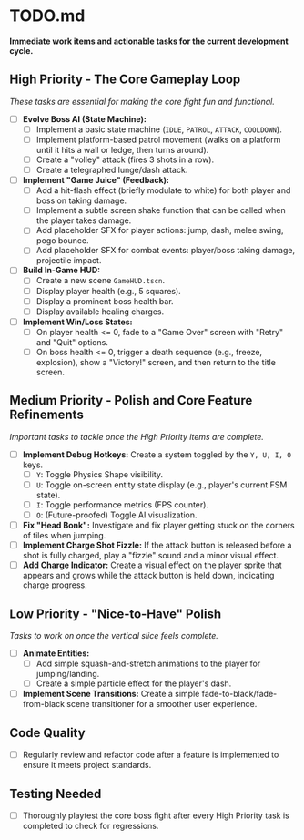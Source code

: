 # TODO.md
**Immediate work items and actionable tasks for the current development cycle.**

## High Priority - The Core Gameplay Loop
*These tasks are essential for making the core fight fun and functional.*

- [ ] **Evolve Boss AI (State Machine):**
    - [ ] Implement a basic state machine (`IDLE`, `PATROL`, `ATTACK`, `COOLDOWN`).
    - [ ] Implement platform-based patrol movement (walks on a platform until it hits a wall or ledge, then turns around).
    - [ ] Create a "volley" attack (fires 3 shots in a row).
    - [ ] Create a telegraphed lunge/dash attack.
- [ ] **Implement "Game Juice" (Feedback):**
    - [ ] Add a hit-flash effect (briefly modulate to white) for both player and boss on taking damage.
    - [ ] Implement a subtle screen shake function that can be called when the player takes damage.
    - [ ] Add placeholder SFX for player actions: jump, dash, melee swing, pogo bounce.
    - [ ] Add placeholder SFX for combat events: player/boss taking damage, projectile impact.
- [ ] **Build In-Game HUD:**
    - [ ] Create a new scene `GameHUD.tscn`.
    - [ ] Display player health (e.g., 5 squares).
    - [ ] Display a prominent boss health bar.
    - [ ] Display available healing charges.
- [ ] **Implement Win/Loss States:**
    - [ ] On player health <= 0, fade to a "Game Over" screen with "Retry" and "Quit" options.
    - [ ] On boss health <= 0, trigger a death sequence (e.g., freeze, explosion), show a "Victory!" screen, and then return to the title screen.

## Medium Priority - Polish and Core Feature Refinements
*Important tasks to tackle once the High Priority items are complete.*

- [ ] **Implement Debug Hotkeys:** Create a system toggled by the `Y, U, I, O` keys.
    - [ ] `Y`: Toggle Physics Shape visibility.
    - [ ] `U`: Toggle on-screen entity state display (e.g., player's current FSM state).
    - [ ] `I`: Toggle performance metrics (FPS counter).
    - [ ] `O`: (Future-proofed) Toggle AI visualization.
- [ ] **Fix "Head Bonk":** Investigate and fix player getting stuck on the corners of tiles when jumping.
- [ ] **Implement Charge Shot Fizzle:** If the attack button is released before a shot is fully charged, play a "fizzle" sound and a minor visual effect.
- [ ] **Add Charge Indicator:** Create a visual effect on the player sprite that appears and grows while the attack button is held down, indicating charge progress.

## Low Priority - "Nice-to-Have" Polish
*Tasks to work on once the vertical slice feels complete.*

- [ ] **Animate Entities:**
    - [ ] Add simple squash-and-stretch animations to the player for jumping/landing.
    - [ ] Create a simple particle effect for the player's dash.
- [ ] **Implement Scene Transitions:** Create a simple fade-to-black/fade-from-black scene transitioner for a smoother user experience.

## Code Quality
- [ ] Regularly review and refactor code after a feature is implemented to ensure it meets project standards.

## Testing Needed
- [ ] Thoroughly playtest the core boss fight after every High Priority task is completed to check for regressions.